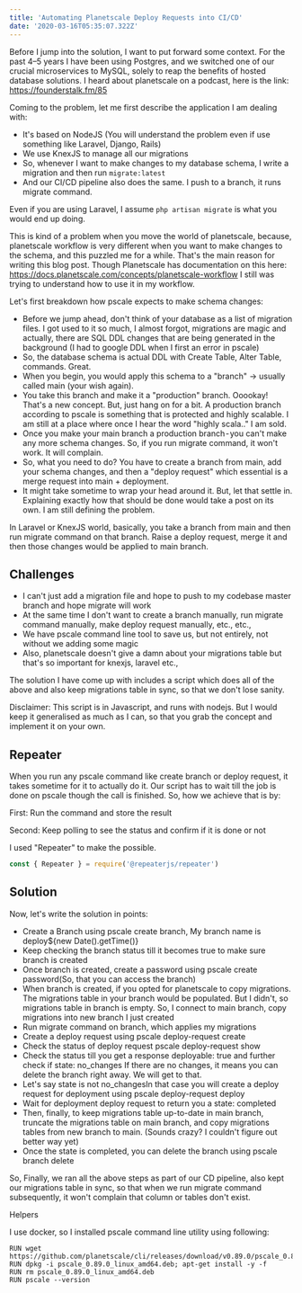 ```yaml
---
title: 'Automating Planetscale Deploy Requests into CI/CD'
date: '2020-03-16T05:35:07.322Z'
---
```


Before I jump into the solution, I want to put forward some context. For the past 4–5 years I have been using Postgres, and we switched one of our crucial microservices to MySQL, solely to reap the benefits of hosted database solutions. I heard about planetscale on a podcast, here is the link: https://founderstalk.fm/85

Coming to the problem, let me first describe the application I am dealing with:

- It's based on NodeJS (You will understand the problem even if use something like Laravel, Django, Rails)
- We use KnexJS to manage all our migrations
- So, whenever I want to make changes to my database schema, I write a migration and then run `migrate:latest`
- And our CI/CD pipeline also does the same. I push to a branch, it runs migrate command.

Even if you are using Laravel, I assume `php artisan migrate` is what you would end up doing.

This is kind of a problem when you move the world of planetscale, because, planetscale workflow is very different when you want to make changes to the schema, and this puzzled me for a while. That's the main reason for writing this blog post. Though Planetscale has documentation on this here: https://docs.planetscale.com/concepts/planetscale-workflow I still was trying to understand how to use it in my workflow.

Let's first breakdown how pscale expects to make schema changes:

- Before we jump ahead, don't think of your database as a list of migration files. I got used to it so much, I almost forgot, migrations are magic and actually, there are SQL DDL changes that are being generated in the background (I had to google DDL when I first an error in pscale)
- So, the database schema is actual DDL with Create Table, Alter Table, commands. Great.
- When you begin, you would apply this schema to a "branch" -> usually called main (your wish again).
- You take this branch and make it a "production" branch. Ooookay! That's a new concept. But, just hang on for a bit. A production branch according to pscale is something that is protected and highly scalable. I am still at a place where once I hear the word "highly scala.." I am sold.
- Once you make your main branch a production branch - you can't make any more schema changes. So, if you run migrate command, it won't work. It will complain.
- So, what you need to do? You have to create a branch from main, add your schema changes, and then a "deploy request" which essential is a merge request into main + deployment.
- It might take sometime to wrap your head around it. But, let that settle in. Explaining exactly how that should be done would take a post on its own. I am still defining the problem.

In Laravel or KnexJS world, basically, you take a branch from main and then run migrate command on that branch. Raise a deploy request, merge it and then those changes would be applied to main branch.

## **Challenges**

- I can't just add a migration file and hope to push to my codebase master branch and hope migrate will work
- At the same time I don't want to create a branch manually, run migrate command manually, make deploy request manually, etc., etc.,
- We have pscale command line tool to save us, but not entirely, not without we adding some magic
- Also, planetscale doesn't give a damn about your migrations table but that's so important for knexjs, laravel etc.,

The solution I have come up with includes a script which does all of the above and also keep migrations table in sync, so that we don't lose sanity.

Disclaimer: This script is in Javascript, and runs with nodejs. But I would keep it generalised as much as I can, so that you grab the concept and implement it on your own.

## **Repeater**

When you run any pscale command like create branch or deploy request, it takes sometime for it to actually do it. Our script has to wait till the job is done on pscale though the call is finished. So, how we achieve that is by:

First: Run the command and store the result

Second: Keep polling to see the status and confirm if it is done or not

I used "Repeater" to make the possible.

```js
const { Repeater } = require('@repeaterjs/repeater')
```

## Solution

Now, let's write the solution in points:

- Create a Branch using pscale create branch, My branch name is deploy${new Date().getTime()}
- Keep checking the branch status till it becomes true to make sure branch is created
- Once branch is created, create a password using pscale create password(So, that you can access the branch)
- When branch is created, if you opted for planetscale to copy migrations. The migrations table in your branch would be populated. But I didn't, so migrations table in branch is empty. So, I connect to main branch, copy migrations into new branch I just created
- Run migrate command on branch, which applies my migrations
- Create a deploy request using pscale deploy-request create
- Check the status of deploy request pscale deploy-request show
- Check the status till you get a response deployable: true and further check if state: no_changes If there are no changes, it means you can delete the branch right away. We will get to that.
- Let's say state is not no_changesIn that case you will create a deploy request for deployment using pscale deploy-request deploy
- Wait for deployment deploy request to return you a state: completed
- Then, finally, to keep migrations table up-to-date in main branch, truncate the migrations table on main branch, and copy migrations tables from new branch to main. (Sounds crazy? I couldn't figure out better way yet)
- Once the state is completed, you can delete the branch using pscale branch delete

So, Finally, we ran all the above steps as part of our CD pipeline, also kept our migrations table in sync, so that when we run migrate command subsequently, it won't complain that column or tables don't exist.

Helpers

I use docker, so I installed pscale command line utility using following:

```command-line
RUN wget https://github.com/planetscale/cli/releases/download/v0.89.0/pscale_0.89.0_linux_amd64.deb
RUN dpkg -i pscale_0.89.0_linux_amd64.deb; apt-get install -y -f
RUN rm pscale_0.89.0_linux_amd64.deb
RUN pscale --version
```
